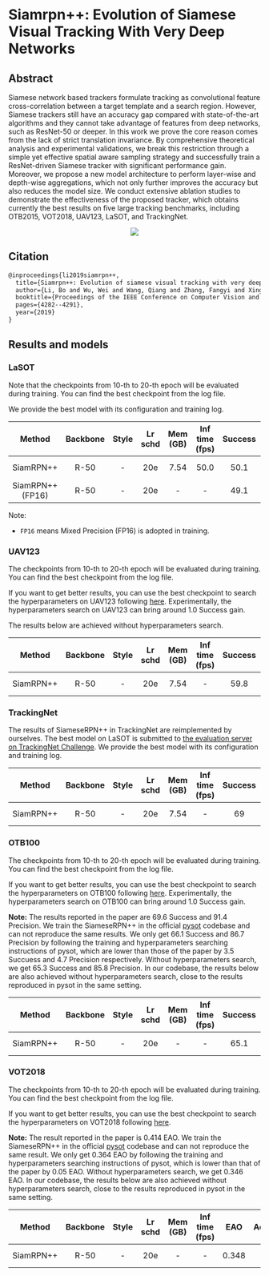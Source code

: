 # Siamrpn++: Evolution of Siamese Visual Tracking With Very Deep Networks

## Abstract

<!-- [ABSTRACT] -->

Siamese network based trackers formulate tracking as convolutional feature cross-correlation between a target template and a search region. However, Siamese trackers still have an accuracy gap compared with state-of-the-art algorithms and they cannot take advantage of features from deep networks, such as ResNet-50 or deeper. In this work we prove the core reason comes from the lack of strict translation invariance. By comprehensive theoretical analysis and experimental validations, we break this restriction through a simple yet effective spatial aware sampling strategy and successfully train a ResNet-driven Siamese tracker with significant performance gain. Moreover, we propose a new model architecture to perform layer-wise and depth-wise aggregations, which not only further improves the accuracy but also reduces the model size. We conduct extensive ablation studies to demonstrate the effectiveness of the proposed tracker, which obtains currently the best results on five large tracking benchmarks, including OTB2015, VOT2018, UAV123, LaSOT, and TrackingNet.

<!-- [IMAGE] -->

<div align="center">
  <img src="https://user-images.githubusercontent.com/34888372/142985529-0a9b4e18-5476-40c6-8abf-7d68aab1e5c9.png"/>
</div>

## Citation

<!-- [ALGORITHM] -->

```latex
@inproceedings{li2019siamrpn++,
  title={Siamrpn++: Evolution of siamese visual tracking with very deep networks},
  author={Li, Bo and Wu, Wei and Wang, Qiang and Zhang, Fangyi and Xing, Junliang and Yan, Junjie},
  booktitle={Proceedings of the IEEE Conference on Computer Vision and Pattern Recognition},
  pages={4282--4291},
  year={2019}
}
```

## Results and models

### LaSOT

Note that the checkpoints from 10-th to 20-th epoch will be evaluated during training. You can find the best checkpoint from the log file.

We provide the best model with its configuration and training log.

| Method |    Backbone     |  Style  | Lr schd | Mem (GB) | Inf time (fps) | Success | Norm precision | Precision | Config | Download |
| :-------------: | :-------------: | :-----: | :-----: | :------: | :------------: | :----: | :----: | :----: | :------: | :--------: |
| SiamRPN++ |    R-50    |  -  |   20e    | 7.54        | 50.0              | 50.1 | 59.1 |  48.7 | [config](siamese_rpn_r50_1x_lasot.py) | [model](https://download.openmmlab.com/mmtracking/sot/siamese_rpn/siamese_rpn_r50_1x_lasot/siamese_rpn_r50_1x_lasot_20211203_151612-da4b3c66.pth) &#124; [log](https://download.openmmlab.com/mmtracking/sot/siamese_rpn/siamese_rpn_r50_1x_lasot/siamese_rpn_r50_1x_lasot_20211203_151612.log.json) |
| SiamRPN++ <br> (FP16) |    R-50    |  -  |   20e    | -        | -              | 49.1 | 57.0 | -  | [config](siamese_rpn_r50_fp16_1x_lasot.py) | [model](https://download.openmmlab.com/mmtracking/fp16/siamese_rpn_r50_fp16_1x_lasot_20210731_110245-6733c67e.pth) &#124; [log](https://download.openmmlab.com/mmtracking/fp16/siamese_rpn_r50_fp16_1x_lasot_20210731_110245.log.json) |

Note:

+ `FP16` means Mixed Precision (FP16) is adopted in training.

### UAV123

The checkpoints from 10-th to 20-th epoch will be evaluated during training. You can find the best checkpoint from the log file.

If you want to get better results, you can use the best checkpoint to search the hyperparameters on UAV123 following [here](https://github.com/open-mmlab/mmtracking/blob/master/docs/en/useful_tools_scripts.md#siameserpn-test-time-parameter-search).
Experimentally, the hyperparameters search on UAV123 can bring around 1.0 Success gain.

The results below are achieved without hyperparameters search.

| Method |    Backbone     |  Style  | Lr schd | Mem (GB) | Inf time (fps) | Success | Norm Precision | Precision | Config | Download |
| :-------------: | :-------------: | :-----: | :-----: | :------: | :------------: | :----: | :----: | :------: | :------: | :--------: |
| SiamRPN++ |    R-50    |  -  |   20e    | 7.54     | -             | 59.8 | 77.3 | 80 | [config](siamese_rpn_r50_1x_uav123.py) | [model](https://download.openmmlab.com/mmtracking/sot/siamese_rpn/siamese_rpn_r50_1x_uav123/siamese_rpn_r50_1x_uav123_20211203_153949-6d82f39e.pth) &#124; [log](https://download.openmmlab.com/mmtracking/sot/siamese_rpn/siamese_rpn_r50_1x_uav123/siamese_rpn_r50_1x_uav123_20211203_153949.log.json) |

### TrackingNet

The results of SiameseRPN++ in TrackingNet are reimplemented by ourselves. The best model on LaSOT is submitted to [the evaluation server on TrackingNet Challenge](http://eval.tracking-net.org/web/challenges/challenge-page/39/submission). We provide the best model with its configuration and training log.

| Method |    Backbone     |  Style  | Lr schd | Mem (GB) | Inf time (fps) | Success | Norm precision | Precision |Config | Download |
| :-------------: | :-------------: | :-----: | :-----: | :------: | :------------: | :----: | :----: | :------: | :------: | :--------: |
| SiamRPN++ |    R-50    |  -  |   20e    |  7.54     | -             | 69 | 75.8 | 63.2 | [config](siamese_rpn_r50_1x_trackingnet.py) | [model](https://download.openmmlab.com/mmtracking/sot/siamese_rpn/siamese_rpn_r50_1x_lasot/siamese_rpn_r50_1x_lasot_20211203_151612-da4b3c66.pth) &#124; [log](https://download.openmmlab.com/mmtracking/sot/siamese_rpn/siamese_rpn_r50_1x_lasot/siamese_rpn_r50_1x_lasot_20211203_151612.log.json) |

### OTB100

The checkpoints from 10-th to 20-th epoch will be evaluated during training. You can find the best checkpoint from the log file.

If you want to get better results, you can use the best checkpoint to search the hyperparameters on OTB100 following [here](https://github.com/open-mmlab/mmtracking/blob/master/docs/en/useful_tools_scripts.md#siameserpn-test-time-parameter-search). Experimentally, the hyperparameters search on OTB100 can bring around 1.0 Success gain.

**Note:** The results reported in the paper are 69.6 Success and 91.4 Precision. We train the SiameseRPN++ in the official [pysot](https://github.com/STVIR/pysot) codebase and can not reproduce the same results. We only get 66.1 Success and 86.7 Precision by following the training and hyperparameters searching instructions of pysot, which are lower than those of the paper by 3.5 Succuess and 4.7 Precision respectively. Without hyperparameters search, we get 65.3 Success and 85.8 Precision. In our codebase, the results below are also achieved without hyperparameters search, close to the results reproduced in pysot in the same setting.

| Method |    Backbone     |  Style  | Lr schd | Mem (GB) | Inf time (fps) | Success | Norm Precision | Precision | Config | Download |
| :-------------: | :-------------: | :-----: | :-----: | :------: | :------------: | :----: | :----: | :------: | :------: | :--------: |
| SiamRPN++ |    R-50    |  -  |   20e    |  -   | -              | 65.1 | 82 | 86.1 | [config](siamese_rpn_r50_1x_otb100.py) | [model](https://download.openmmlab.com/mmtracking/sot/siamese_rpn/siamese_rpn_r50_1x_otb100/siamese_rpn_r50_1x_otb100_20211203_154048-9dfde4fa.pth) &#124; [log](https://download.openmmlab.com/mmtracking/sot/siamese_rpn/siamese_rpn_r50_1x_otb100/siamese_rpn_r50_1x_otb100_20211203_154048.log.json) |

### VOT2018

The checkpoints from 10-th to 20-th epoch will be evaluated during training. You can find the best checkpoint from the log file.

If you want to get better results, you can use the best checkpoint to search the hyperparameters on VOT2018 following [here](https://github.com/open-mmlab/mmtracking/blob/master/docs/en/useful_tools_scripts.md#siameserpn-test-time-parameter-search).

**Note:** The result reported in the paper is 0.414 EAO. We train the SiameseRPN++ in the official [pysot](https://github.com/STVIR/pysot) codebase and can not reproduce the same result. We only get 0.364 EAO by following the training and hyperparameters searching instructions of pysot, which is lower than that of the paper by 0.05 EAO. Without hyperparameters search, we get 0.346 EAO. In our codebase, the results below are also achieved without hyperparameters search, close to the results reproduced in pysot in the same setting.

| Method |    Backbone     |  Style  | Lr schd | Mem (GB) | Inf time (fps) | EAO | Accuracy | Robustness | Config | Download |
| :-------------: | :-------------: | :-----: | :-----: | :------: | :------------: | :----: | :----: | :------: | :------: | :--------: |
| SiamRPN++ |    R-50    |  -  |   20e    |  -   | -              | 0.348 | 0.578 | 0.272 | [config](siamese_rpn_r50_1x_vot2018.py) | [model](https://download.openmmlab.com/mmtracking/sot/siamese_rpn/siamese_rpn_r50_1x_vot2018/siamese_rpn_r50_1x_vot2018_20211206_211710-10e082cd.pth) &#124; [log](https://download.openmmlab.com/mmtracking/sot/siamese_rpn/siamese_rpn_r50_1x_vot2018/siamese_rpn_r50_1x_vot2018_20211206_211710.log.json) |
